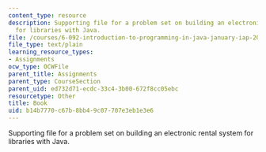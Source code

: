 ```yaml
---
content_type: resource
description: Supporting file for a problem set on building an electronic rental system
  for libraries with Java.
file: /courses/6-092-introduction-to-programming-in-java-january-iap-2010/b14b7770c67b8bb49c07707e3eb1e3e6_Book.java
file_type: text/plain
learning_resource_types:
- Assignments
ocw_type: OCWFile
parent_title: Assignments
parent_type: CourseSection
parent_uid: ed732d71-ecdc-33c4-3b00-672f8cc05ebc
resourcetype: Other
title: Book
uid: b14b7770-c67b-8bb4-9c07-707e3eb1e3e6
---
```

Supporting file for a problem set on building an electronic rental system for libraries with Java.

